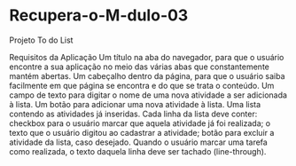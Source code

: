 # Recupera-o-M-dulo-03
Projeto To do List

Requisitos da Aplicação
Um título na aba do navegador, para que o usuário encontre a sua aplicação no meio das várias abas que constantemente mantém abertas.
Um cabeçalho dentro da página, para que o usuário saiba facilmente em que página se encontra e do que se trata o conteúdo.
Um campo de texto para digitar o nome de uma nova atividade a ser adicionada à lista.
Um botão para adicionar uma nova atividade à lista.
Uma lista contendo as atividades já inseridas.
Cada linha da lista deve conter: checkbox para o usuário marcar que aquela atividade já foi realizada; o texto que o usuário digitou ao cadastrar a atividade; botão para excluir a atividade da lista, caso desejado.
Quando o usuário marcar uma tarefa como realizada, o texto daquela linha deve ser tachado (line-through).
